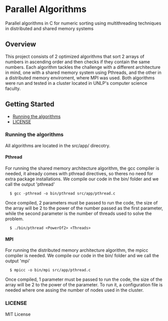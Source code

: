 # Parallel Algorithms

Parallel algorithms in C for numeric sorting using multithreading techniques in distributed and shared memory systems

## Overview
This project consists of 2 optimized algorithms that sort 2 arrays of numbers in ascending order and then checks if they contain the same numbers.
Each algorithm tackles the challenge with a different architecture in mind, one with a shared memory system using Pthreads, and the other in a distributed memory enviroment, where MPI was used.
Both algorithms were run and tested in a cluster located in UNLP's computer science faculty.

## Getting Started

- [Running the algorithms](#running)
- [LICENSE](#license)

### Running the algorithms
<a name="running"></a>

All algorithms are located in the src/app/ direcotry.

#### Pthread

For running the shared memory architecture algorithm, the gcc compiler is needed, it already comes with pthread directives, so theres no need for extra package installations.
We compile our code in the bin/ folder and we call the output 'pthread'

```
  $ gcc -pthread -o bin/pthread src/app/pthread.c
```

Once compiled, 2 parameters must be passed to run the code, the size of the array will be 2 to the power of the number passed as the first parameter, while the second parameter is the number of threads used to solve the problem.

```
  $ ./bin/pthread <PowerOf2> <Threads>
```

#### MPI


For running the distributed memory architecture algorithm, the mpicc compiler is needed.
We compile our code in the bin/ folder and we call the output 'mpi'

```
  $ mpicc -o bin/mpi src/app/pthread.c
```

Once compiled, 1 parameter must be passed to run the code, the size of the array will be 2 to the power of the parameter.
To run it, a configuration file is needed where one assing the number of nodes used in the cluster.

### LICENSE
<a name="license"></a>

MIT License
